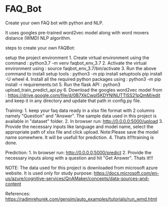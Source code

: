 # FAQ_Bot
Create your own FAQ bot with python and NLP.

It uses googles pre-trained word2vec model along with word movers distance (WMD) NLP algorithm.

steps to create your own FAQBot:

setup the project environment
	1. Create virtual environment using the command : python3.7 -m venv faqbot_env_3.7
	2. Activate the virtual environment using : source faqbot_env_3.7/bin/activate
	3. Run the above command to install setup tools : python3 -m pip install setuptools pip install -U wheel
	4. Install all the required python packages using : python3 -m pip install -r requirements.txt
	5. Run the flask API : python3 upload_train_predict_api.py
	6. Download the googles word2vec model from : https://drive.google.com/file/d/0B7XkCwpI5KDYNlNUTTlSS21pQmM/edit
	and keep it in any directory and update that path in config.py file. 

Training:
	1. keep your faq data ready in a xlsx file format with 2 columns namely "Question" and "Answer". The sample data used in this project is available in "dataset" folder.
	2. In browser run: http://0.0.0.0:5000/upload
	3. Provide the necessary inputs like language and model name, select the appropriate path of xlsx file and click upload.
		Note:Please save the model name somewhere. It will be usefull for prediction.
	4. Thats it!!!training is done.

Prediction: 
	1. In browser run: http://0.0.0.0:5000/predict
	2. Provide the necessary inputs along with a question and hit "Get Answer". Thats it!!!


NOTE: The data used for this project is downloaded from microsoft azure website. It is used only for study purpose: https://docs.microsoft.com/en-us/azure/cognitive-services/QnAMaker/concepts/data-sources-and-content

References:
https://radimrehurek.com/gensim/auto_examples/tutorials/run_wmd.html


